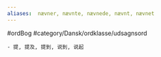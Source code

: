 ```yaml
---
aliases:  nævner, nævnte, nævnede, nævnt, nævnet
---
```

#ordBog 
#category/Dansk/ordklasse/udsagnsord 

	- 提, 提及, 提到, 说到, 说起

